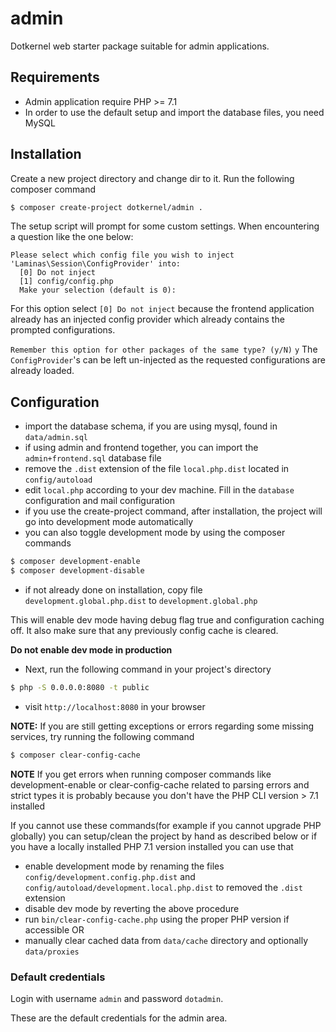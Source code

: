 # admin

Dotkernel web starter package suitable for admin applications.

## Requirements
* Admin application require PHP >= 7.1
* In order to use the default setup and import the database files, you need MySQL

## Installation

Create a new project directory and change dir to it. Run the following composer command
```bash
$ composer create-project dotkernel/admin .
```

The setup script will prompt for some custom settings. When encountering a question like the one below:

```shell
Please select which config file you wish to inject 'Laminas\Session\ConfigProvider' into:
  [0] Do not inject
  [1] config/config.php
  Make your selection (default is 0):
```

For this option select `[0] Do not inject` because the frontend application  already has an injected config provider which already contains the prompted configurations.

`Remember this option for other packages of the same type? (y/N)`
`y`
The `ConfigProvider`'s can be left un-injected as the requested configurations are already loaded.

## Configuration

* import the database schema, if you are using mysql, found in `data/admin.sql`
* if using admin and frontend together, you can import the `admin+frontend.sql` database file
* remove the `.dist` extension of the file `local.php.dist` located in `config/autoload`
* edit `local.php` according to your dev machine. Fill in the `database` configuration and mail configuration
* if you use the create-project command, after installation, the project will go into development mode automatically
* you can also toggle development mode by using the composer commands
```bash
$ composer development-enable
$ composer development-disable
```

* if not already done on installation, copy file `development.global.php.dist` to `development.global.php`

This will enable dev mode having debug flag true and configuration caching off. It also make sure that any previously config cache is cleared.

**Do not enable dev mode in production**

* Next, run the following command in your project's directory
```bash
$ php -S 0.0.0.0:8080 -t public
```
* visit `http://localhost:8080` in your browser

**NOTE:**
If you are still getting exceptions or errors regarding some missing services, try running the following command
```bash
$ composer clear-config-cache
```

**NOTE**
If you get errors when running composer commands like development-enable or clear-config-cache related to parsing errors and strict types
it is probably because you don't have the PHP CLI version > 7.1 installed

If you cannot use these commands(for example if you cannot upgrade PHP globally) you can setup/clean the project by hand as described below or if you have a locally installed PHP 7.1 version installed you can use that
* enable development mode by renaming the files `config/development.config.php.dist` and `config/autoload/development.local.php.dist` to removed the `.dist` extension
* disable dev mode by reverting the above procedure
* run `bin/clear-config-cache.php` using the proper PHP version if accessible OR
* manually clear cached data from `data/cache` directory and optionally `data/proxies`

### Default credentials

Login with username `admin` and password `dotadmin`.

These are the default credentials for the admin area.
